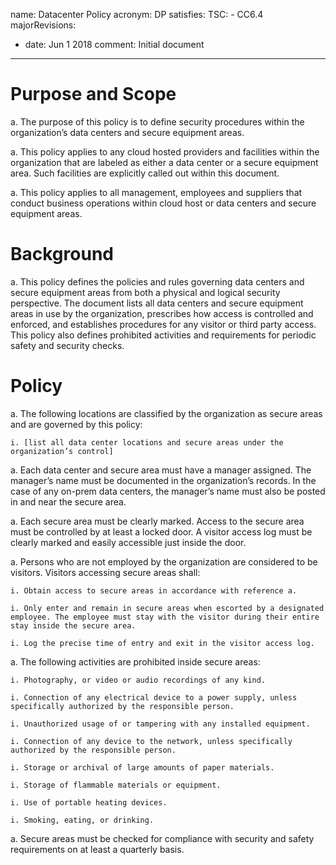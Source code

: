 name: Datacenter Policy
acronym: DP
satisfies:
  TSC:
    - CC6.4
majorRevisions:
  - date: Jun 1 2018
    comment: Initial document
---

<!-- Mainly focuses on company owned datacenters, must revise to reflect cloud based DC or Azure -->
<!-- https://learn.microsoft.com/en-us/azure/security/fundamentals/physical-security -->

# Purpose and Scope

a. The purpose of this policy is to define security procedures within the organization’s data centers and secure equipment areas.

a. This policy applies to any cloud hosted providers and facilities within the organization that are labeled as either a data center or a secure equipment area. Such facilities are explicitly called out within this document.

a. This policy applies to all management, employees and suppliers that conduct business operations within cloud host or data centers and secure equipment areas.

# Background

a. This policy defines the policies and rules governing data centers and secure equipment areas from both a physical and logical security perspective. The document lists all data centers and secure equipment areas in use by the organization, prescribes how access is controlled and enforced, and establishes procedures for any visitor or third party access. This policy also defines prohibited activities and requirements for periodic safety and security checks.

# Policy

a. The following locations are classified by the organization as secure areas and are governed by this policy:

    i. [list all data center locations and secure areas under the organization’s control]

a. Each data center and secure area must have a manager assigned. The manager’s name must be documented in the organization’s records. In the case of any on-prem data centers, the manager’s name must also be posted in and near the secure area.

a. Each secure area must be clearly marked. Access to the secure area must be controlled by at least a locked door. A visitor access log must be clearly marked and easily accessible just inside the door.

a. Persons who are not employed by the organization are considered to be visitors. Visitors accessing secure areas shall:

    i. Obtain access to secure areas in accordance with reference a.

    i. Only enter and remain in secure areas when escorted by a designated employee. The employee must stay with the visitor during their entire stay inside the secure area.

    i. Log the precise time of entry and exit in the visitor access log.

a. The following activities are prohibited inside secure areas:

    i. Photography, or video or audio recordings of any kind.

    i. Connection of any electrical device to a power supply, unless specifically authorized by the responsible person.

    i. Unauthorized usage of or tampering with any installed equipment.

    i. Connection of any device to the network, unless specifically authorized by the responsible person.

    i. Storage or archival of large amounts of paper materials.

    i. Storage of flammable materials or equipment.

    i. Use of portable heating devices.

    i. Smoking, eating, or drinking.

a. Secure areas must be checked for compliance with security and safety requirements on at least a quarterly basis.
